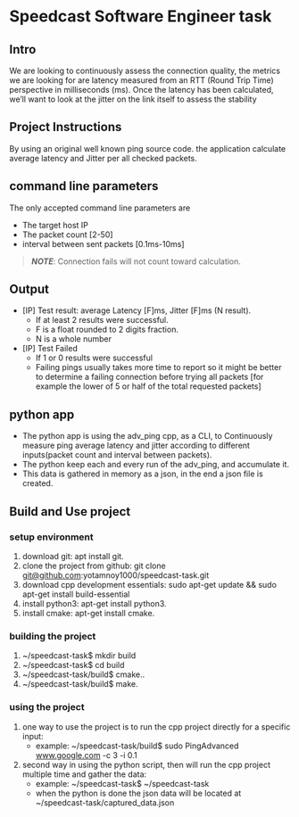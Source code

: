 # Speedcast Software Engineer task
## Intro
We are looking to continuously assess the connection quality, the metrics we are looking
for are latency measured from an RTT (Round Trip Time) perspective in milliseconds (ms).
Once the latency has been calculated, we’ll want to look at the jitter on the link itself to
assess the stability

## Project Instructions
By using an original well known ping source code.
the application calculate average latency and Jitter per all checked packets.

## command line parameters
The only accepted command line parameters are
* The target host IP
* The packet count [2-50]
* interval between sent packets [0.1ms-10ms]

>**_NOTE_**: Connection fails will not count toward calculation.

## Output
* [IP] Test result: average Latency [F]ms, Jitter [F]ms (N result).
    * If at least 2 results were successful.
    * F is a float rounded to 2 digits fraction.
    * N is a whole number
* [IP] Test Failed
    * If 1 or 0 results were successful
    * Failing pings usually takes more time to report so it might be better to
      determine a failing connection before trying all packets [for example
      the lower of 5 or half of the total requested packets]

## python app
* The python app is using the adv_ping cpp, as a CLI, to Continuously measure ping average latency and jitter according to different inputs(packet count and interval between packets).
* The python keep each and every run of the adv_ping, and accumulate it.
* This data is gathered in memory as a json, in the end a json file is created.

## Build and Use project
### setup environment
1. download git: apt install git.
2. clone the project from github: git clone git@github.com:yotamnoy1000/speedcast-task.git
3. download cpp development essentials: sudo apt-get update && sudo apt-get install build-essential
4. install python3: apt-get install python3.
5. install cmake: apt-get install cmake.

### building the project
1. ~/speedcast-task$ mkdir build
2. ~/speedcast-task$ cd build
3. ~/speedcast-task/build$ cmake..
3. ~/speedcast-task/build$ make.

### using the project
1. one way to use the project is to run the cpp project directly for a specific input:
    * example: ~/speedcast-task/build$ sudo PingAdvanced www.google.com -c 3 -i 0.1
2. second way in using the python script, then will run the cpp project multiple time and gather the data:
    * example: ~/speedcast-task$ ~/speedcast-task  
    * when the python is done the json data will be located at ~/speedcast-task/captured_data.json